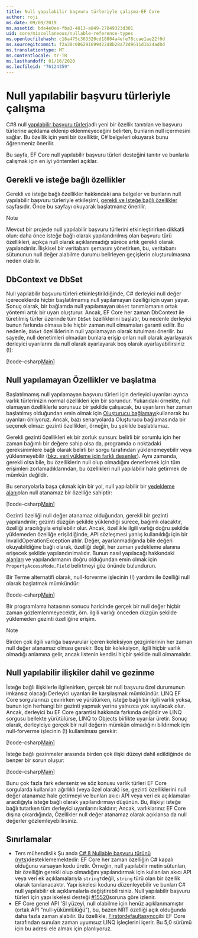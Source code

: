 ```yaml
---
title: Null yapılabilir başvuru türleriyle çalışma-EF Core
author: roji
ms.date: 09/09/2019
ms.assetid: bde4e0ee-fba3-4813-a849-27049323d301
uid: core/miscellaneous/nullable-reference-types
ms.openlocfilehash: c16a475c363320cd18804a4efe78ccae1ae22f0d
ms.sourcegitcommit: f2a38c086291699422d8b28a72d9611d1b24ad0d
ms.translationtype: MT
ms.contentlocale: tr-TR
ms.lasthandoff: 01/16/2020
ms.locfileid: "76124359"
---
```

# <a name="working-with-nullable-reference-types"></a>Null yapılabilir başvuru türleriyle çalışma

C#8 null [yapılabilir başvuru türleri](/dotnet/csharp/tutorials/nullable-reference-types)adlı yeni bir özellik tanıtılan ve başvuru türlerine açıklama eklenip eklenmeyeceğini belirten, bunların null içermesini sağlar. Bu özellik için yeni bir özelliktir, C# belgeleri okuyarak bunu öğrenmeniz önerilir.

Bu sayfa, EF Core null yapılabilir başvuru türleri desteğini tanıtır ve bunlarla çalışmak için en iyi yöntemleri açıklar.

## <a name="required-and-optional-properties"></a>Gerekli ve isteğe bağlı özellikler

Gerekli ve isteğe bağlı özellikler hakkındaki ana belgeler ve bunların null yapılabilir başvuru türleriyle etkileşimi, [gerekli ve Isteğe bağlı özellikler](xref:core/modeling/entity-properties#required-and-optional-properties) sayfasıdır. Önce bu sayfayı okuyarak başlatmanız önerilir.

> [!NOTE]
> Mevcut bir projede null yapılabilir başvuru türlerini etkinleştirirken dikkatli olun: daha önce isteğe bağlı olarak yapılandırılmış olan başvuru türü özellikleri, açıkça null olarak açıklanmadığı sürece artık gerekli olarak yapılandırılır. İlişkisel bir veritabanı şemasını yönetirken, bu, veritabanı sütununun null değer alabilme durumu belirleyen geçişlerin oluşturulmasına neden olabilir.

## <a name="dbcontext-and-dbset"></a>DbContext ve DbSet

Null yapılabilir başvuru türleri etkinleştirildiğinde, C# derleyici null değer içereceklerde hiçbir başlatılmamış null yapılamayan özelliği için uyarı yayar. Sonuç olarak, bir bağlamda null yapılamayan `DbSet` tanımlamanın ortak yöntemi artık bir uyarı oluşturur. Ancak, EF Core her zaman DbContext ile türetilmiş türler üzerinde tüm `DbSet` özelliklerini başlatır, bu nedenle derleyici bunun farkında olmasa bile hiçbir zaman null olmamaları garanti edilir. Bu nedenle, `DbSet` özelliklerinin null yapılamayan olarak tutulması önerilir. bu sayede, null denetimleri olmadan bunlara erişip onları null olarak ayarlayarak derleyici uyarılarını da null olarak ayarlayarak boş olarak ayarlayabilirsiniz (!):

[!code-csharp[Main](../../../samples/core/Miscellaneous/NullableReferenceTypes/NullableReferenceTypesContext.cs?name=Context&highlight=3-4)]

## <a name="non-nullable-properties-and-initialization"></a>Null yapılamayan Özellikler ve başlatma

Başlatılmamış null yapılamayan başvuru türleri için derleyici uyarıları ayrıca varlık türlerinizin normal özellikleri için bir sorundur. Yukarıdaki örnekte, null olamayan özelliklerle sorunsuz bir şekilde çalışacak, bu uyarıların her zaman başlatılmış olduğundan emin olmak için [Oluşturucu bağlamayı](xref:core/modeling/constructors)kullanarak bu uyarıları önliyoruz. Ancak, bazı senaryolarda Oluşturucu bağlamasında bir seçenek olmaz: gezinti özellikleri, örneğin, bu şekilde başlatılamaz.

Gerekli gezinti özellikleri ek bir zorluk sunsun: belirli bir sorumlu için her zaman bağımlı bir değere sahip olsa da, programda o noktadaki gereksinimlere bağlı olarak belirli bir sorgu tarafından yüklenemeyebilir veya yüklenmeyebilir ([bkz. veri yükleme için farklı desenler](xref:core/querying/related-data)). Aynı zamanda, gerekli olsa bile, bu özelliklerin null olup olmadığını denetlemek için tüm erişimleri zorlamadıklarından, bu özellikleri null yapılabilir hale getirmek de mümkün değildir.

Bu senaryolarla başa çıkmak için bir yol, null yapılabilir bir [yedekleme alanı](xref:core/modeling/backing-field)olan null atanamaz bir özelliğe sahiptir:

[!code-csharp[Main](../../../samples/core/Miscellaneous/NullableReferenceTypes/Order.cs?range=10-17)]

Gezinti özelliği null değer atanamaz olduğundan, gerekli bir gezinti yapılandırılır; gezinti düzgün şekilde yüklendiği sürece, bağımlı olacaktır, özelliği aracılığıyla erişilebilir olur. Ancak, özellikle ilgili varlığı doğru şekilde yüklemeden özelliğe erişildiğinde, API sözleşmesi yanlış kullanıldığı için bir InvalidOperationException atılır. Değer, ayarlanmadığında bile değeri okuyabildiğine bağlı olarak, özelliği değil, her zaman yedekleme alanına erişecek şekilde yapılandırılmalıdır. Bunun nasıl yapılacağı hakkındaki [alanları](xref:core/modeling/backing-field) ve yapılandırmanın doğru olduğundan emin olmak için `PropertyAccessMode.Field` belirtmeyi göz önünde bulundurun.

Bir Terme alternatifi olarak, null-forverme işlecinin (!) yardımı ile özelliği null olarak başlatmak mümkündür:

[!code-csharp[Main](../../../samples/core/Miscellaneous/NullableReferenceTypes/Order.cs?range=19)]

Bir programlama hatasının sonucu haricinde gerçek bir null değer hiçbir zaman gözlemlenmeyecektir, örn. ilgili varlığı önceden düzgün şekilde yüklemeden gezinti özelliğine erişim.

> [!NOTE]
> Birden çok ilgili varlığa başvurular içeren koleksiyon gezginlerinin her zaman null değer atanamaz olması gerekir. Boş bir koleksiyon, ilgili hiçbir varlık olmadığı anlamına gelir, ancak listenin kendisi hiçbir şekilde null olmamalıdır.

## <a name="navigating-and-including-nullable-relationships"></a>Null yapılabilir ilişkiler dahil ve gezinme

İsteğe bağlı ilişkilerle ilgilenirken, gerçek bir null başvuru özel durumunun imkansız olacağı Derleyici uyarıları ile karşılaşmak mümkündür. LINQ EF Core sorgularınızı çevirirken ve yürütürken, isteğe bağlı bir ilgili varlık yoksa, bunun için herhangi bir gezinti yapmak yerine yalnızca yok sayılacak olur. Ancak, derleyici bu EF Core garantisi hakkında farkında değildir ve LINQ sorgusu bellekte yürütülürse, LINQ to Objects birlikte uyarılar üretir. Sonuç olarak, derleyiciye gerçek bir null değerin mümkün olmadığını bildirmek için null-forverme işlecinin (!) kullanılması gerekir:

[!code-csharp[Main](../../../samples/core/Miscellaneous/NullableReferenceTypes/Program.cs?range=46)]

İsteğe bağlı gezinmeler arasında birden çok ilişki düzeyi dahil edildiğinde de benzer bir sorun oluşur:

[!code-csharp[Main](../../../samples/core/Miscellaneous/NullableReferenceTypes/Program.cs?range=36-39&highlight=2)]

Bunu çok fazla fark ederseniz ve söz konusu varlık türleri EF Core sorgularda kullanılan ağırlıklı (veya özel olarak) ise, gezinti özelliklerini null değer atanamaz hale getirmeyi ve bunları akıcı API veya veri ek açıklamaları aracılığıyla isteğe bağlı olarak yapılandırmayı düşünün. Bu, ilişkiyi isteğe bağlı tutarken tüm derleyici uyarılarını kaldırır; Ancak, varlıklarınız EF Core dışına çıkardığında, Özellikler null değer atanamaz olarak açıklansa da null değerler gözlemleyebilirsiniz.

## <a name="limitations"></a>Sınırlamalar

* Ters mühendislik Şu anda [ C# 8 Nullable başvuru türünü (nrts)](/dotnet/csharp/tutorials/nullable-reference-types)desteklememektedir: EF Core her zaman özelliğin C# kapalı olduğunu varsayan kodu üretir. Örneğin, null yapılabilir metin sütunları, bir özelliğin gerekli olup olmadığını yapılandırmak için kullanılan akıcı API veya veri ek açıklamalarıyla `string?`değil, `string` türü olan bir özellik olarak tanılanacaktır. Yapı iskelesi kodunu düzenleyebilir ve bunları C# null yapılabilir ek açıklamalarla değiştirebilirsiniz. Null yapılabilir başvuru türleri için yapı iskelesi desteği [#15520](https://github.com/aspnet/EntityFrameworkCore/issues/15520)soruna göre izlenir.
* EF Core genel API 'SI yüzeyi, null olabilme için henüz açıklanmamıştır (ortak API "null-yükümlülüğü"), bu, bazen NRT özelliği açık olduğunda daha fazla zaman alabilir. Bu özellikle, [Firstordefaultasync](/dotnet/api/microsoft.entityframeworkcore.entityframeworkqueryableextensions.firstordefaultasync#Microsoft_EntityFrameworkCore_EntityFrameworkQueryableExtensions_FirstOrDefaultAsync__1_System_Linq_IQueryable___0__System_Linq_Expressions_Expression_System_Func___0_System_Boolean___System_Threading_CancellationToken_)gibi EF Core tarafından sunulan zaman uyumsuz LINQ işleçlerini içerir. Bu 5,0 sürümü için bu adresi ele almak için planlıyoruz.
